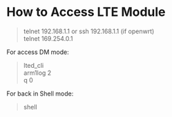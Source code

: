 # How to Access LTE Module
> telnet 192.168.1.1  or ssh 192.168.1.1 (if openwrt)  
> telnet 169.254.0.1  

For access DM mode:  
> lted_cli  
> arm1log 2  
> q 0  

For back in Shell mode:  
> shell
